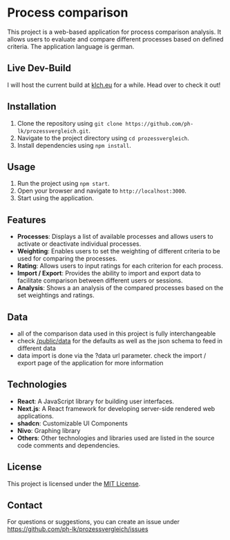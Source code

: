 # Process comparison

This project is a web-based application for process comparison analysis. It allows users to evaluate and compare different processes based on defined criteria. The application language is german.

## Live Dev-Build

I will host the current build at [klch.eu](https://klch.eu/) for a while. Head over to check it out!

## Installation

1. Clone the repository using `git clone https://github.com/ph-lk/prozessvergleich.git`.
2. Navigate to the project directory using `cd prozessvergleich`.
3. Install dependencies using `npm install`.

## Usage

1. Run the project using `npm start`.
2. Open your browser and navigate to `http://localhost:3000`.
3. Start using the application.

## Features

- **Processes**: Displays a list of available processes and allows users to activate or deactivate individual processes.
- **Weighting**: Enables users to set the weighting of different criteria to be used for comparing the processes.
- **Rating**: Allows users to input ratings for each criterion for each process.
- **Import / Export**: Provides the ability to import and export data to facilitate comparison between different users or sessions.
- **Analysis**: Shows a an analysis of the compared processes based on the set weightings and ratings.

## Data

- all of the comparison data used in this project is fully interchangeable
- check [/public/data](https://github.com/ph-lk/prozessvergleich/tree/main) for the defaults as well as the json schema to feed in different data
- data import is done via the ?data url parameter. check the import / export page of the application for more information

## Technologies

- **React**: A JavaScript library for building user interfaces.
- **Next.js**: A React framework for developing server-side rendered web applications.
- **shadcn**: Customizable UI Components
- **Nivo**: Graphing library
- **Others**: Other technologies and libraries used are listed in the source code comments and dependencies.

## License

This project is licensed under the [MIT License](https://opensource.org/licenses/MIT).

## Contact

For questions or suggestions, you can create an issue under https://github.com/ph-lk/prozessvergleich/issues
